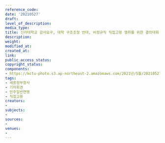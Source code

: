 ```yaml
---
reference_code: 
date: '20210527'
draft: 
level_of_description: 
media_type: 
title: 신라대학교 감사요구, 대학 구조조정 반대, 비정규직 직접고용 쟁취를 위한 결의대회
description: 
weight: 
modified_at: 
created_at: 
link: 
public_access_status: 
copyright_status: 
components:
- https://kctu-photo.s3.ap-northeast-2.amazonaws.com/2021년/5월/20210527-신라대학교+감사요구,+대학+구조조정+반대,+비정규직+직접고용+쟁취를+위한+결의대회_세종정부청사_기자회견_민주일반연맹_직접고용/_1D20767.jpg
tags:
- 세종정부청사
- 기자회견
- 민주일반연맹
- 직접고용
creators:
- 
subjects:
- 
sources:
- 
venues:
- 
---
```

